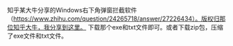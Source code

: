 知乎某大牛分享的Windows右下角弹窗拦截软件（https://www.zhihu.com/question/24265718/answer/27226434）。版权归那位知乎大牛，我分享到这里。
下载那个exe和txt文件即可。或者下载zip包，压缩了exe文件和txt文件。
